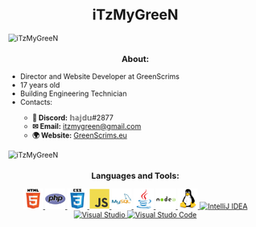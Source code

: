 <h1 align="center">
  iTzMyGreeN
</h1>
<p><img align="center" src="https://raw.githubusercontent.com/iTzMyGreeN/informations/main/divider.webp" alt="iTzMyGreeN"/></p>

<h3 align="center">About:</h3>
<ul>
  <li>Director and Website Developer at GreenScrims</li>
  <li>17 years old</li>
  <li>Building Engineering Technician</li>
  <li>Contacts:</li>
    <ul>
      <li><b>🤖 Discord:</b> 𝕙𝕒𝕛𝕕𝕦#2877</li>
      <li><b>✉ Email:</b> <a href="mailto:itzmygreen@gmail.com" target="_blank">itzmygreen@gmail.com</a></li>
      <li><b>🌍 Website:</b> <a href="https://greenscrims.eu/" target="_blank">GreenScrims.eu</a></li>
    </ul>
</ul>

<p><img align="center" src="https://raw.githubusercontent.com/iTzMyGreeN/informations/main/divider.webp" alt="iTzMyGreeN"/></p>

<h3 align="center">Languages and Tools:</h3>
<p align="center">
  <a href="https://www.w3.org/html/" target="_blank" rel="noreferrer"> 
    <img src="https://raw.githubusercontent.com/devicons/devicon/master/icons/html5/html5-original-wordmark.svg" alt="html5" width="40" height="40"/> 
  </a>
  <a href="https://www.php.net/" target="_blank" rel="noreferrer">
    <img src="https://raw.githubusercontent.com/devicons/devicon/master/icons/php/php-original.svg" alt="php" width="40" height="40"/>
  </a>
  <a href="https://www.w3schools.com/css/" target="_blank" rel="noreferrer"> 
    <img src="https://raw.githubusercontent.com/devicons/devicon/master/icons/css3/css3-original-wordmark.svg" alt="css3" width="40" height="40"/>
  </a>
  <a href="https://developer.mozilla.org/en-US/docs/Web/JavaScript" target="_blank" rel="noreferrer"> 
    <img src="https://raw.githubusercontent.com/devicons/devicon/master/icons/javascript/javascript-original.svg" alt="javascript" width="40" height="40"/> 
  </a>
  <a href="https://www.mysql.com/" target="_blank" rel="noreferrer"> 
    <img src="https://raw.githubusercontent.com/devicons/devicon/master/icons/mysql/mysql-original-wordmark.svg" alt="mysql" width="40" height="40"/> 
  </a>
  <a href="https://www.java.com" target="_blank" rel="noreferrer"> 
    <img src="https://raw.githubusercontent.com/devicons/devicon/master/icons/java/java-original.svg" alt="java" width="40" height="40"/> 
  </a>
  <a href="https://nodejs.org" target="_blank" rel="noreferrer"> 
    <img src="https://raw.githubusercontent.com/devicons/devicon/master/icons/nodejs/nodejs-original-wordmark.svg" alt="nodejs" width="40" height="40"/> 
  </a>
  <a href="https://www.linux.org/" target="_blank" rel="noreferrer"> 
    <img src="https://raw.githubusercontent.com/devicons/devicon/master/icons/linux/linux-original.svg" alt="linux" width="40" height="40"/> 
  </a>
  <a href="https://www.jetbrains.com/idea/" target="_blank"> 
    <img src="https://resources.jetbrains.com/storage/products/intellij-idea/img/meta/intellij-idea_logo_300x300.png" alt="IntelliJ IDEA" width="40" height="40"/> 
  </a>
  <a href="https://visualstudio.microsoft.com/" target="_blank"> 
    <img src="https://upload.wikimedia.org/wikipedia/commons/thumb/c/cd/Visual_Studio_2017_Logo.svg/1200px-Visual_Studio_2017_Logo.svg.png" alt="Visual Studio" width="40" height="40"/> 
  </a> 
  <a href="https://code.visualstudio.com/" target="_blank"> 
    <img src="https://upload.wikimedia.org/wikipedia/commons/thumb/9/9a/Visual_Studio_Code_1.35_icon.svg/512px-Visual_Studio_Code_1.35_icon.svg.png" alt="Visual Studo Code" width="40" height="40"/> 
  </a>
  <br>
  <a href="">
    <img src="https://github-readme-stats.vercel.app/api/top-langs/?username=itzmygreen&layout=compact" alt=""/>
  </a>
</p>
